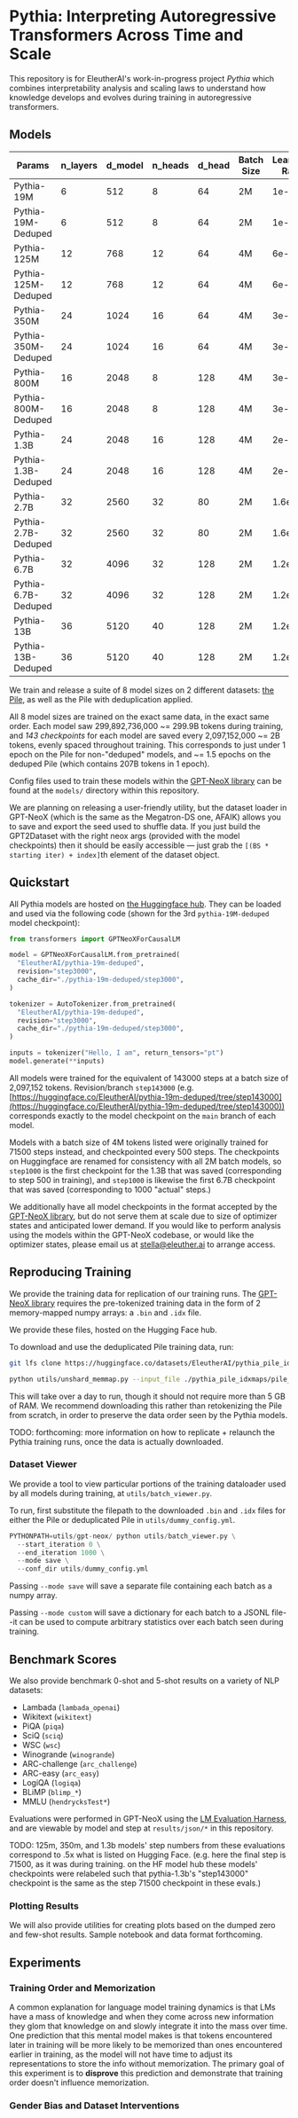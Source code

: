 # Pythia: Interpreting Autoregressive Transformers Across Time and Scale

This repository is for EleutherAI's work-in-progress project *Pythia* which combines interpretability analysis and scaling laws to understand how knowledge develops and evolves during training in autoregressive transformers.

## Models

| Params              | n_layers | d_model | n_heads | d_head | Batch Size | Learning Rate | Checkpoints                                                | Evaluations     |
| ------------------- | -------- | ------- | ------- | ------ | ---------- | ------------- | ---------------------------------------------------------- | --------------- |
| Pythia-19M          | 6        | 512     | 8       | 64     | 2M         | 1e-3          | [Here](https://huggingface.co/EleutherAI/pythia-19m)          | Ready           |
| Pythia-19M-Deduped  | 6        | 512     | 8       | 64     | 2M         | 1e-3          | [Here](https://huggingface.co/EleutherAI/pythia-19m-deduped)  | Ready           |
| Pythia-125M         | 12       | 768     | 12      | 64     | 4M         | 6e-4          | [Here](https://huggingface.co/EleutherAI/pythia-125m)         | Ready           |
| Pythia-125M-Deduped | 12       | 768     | 12      | 64     | 4M         | 6e-4          | [Here](https://huggingface.co/EleutherAI/pythia-125m-deduped) | Ready           |
| Pythia-350M         | 24       | 1024    | 16      | 64     | 4M         | 3e-4          | [Here](https://huggingface.co/EleutherAI/pythia-350m)         | Ready           |
| Pythia-350M-Deduped | 24       | 1024    | 16      | 64     | 4M         | 3e-4          | [Here](https://huggingface.co/EleutherAI/pythia-350m-deduped) | Ready           |
| Pythia-800M         | 16       | 2048    | 8       | 128    | 4M         | 3e-4          | [Here](https://huggingface.co/EleutherAI/pythia-800m)         | Ready           |
| Pythia-800M-Deduped | 16       | 2048    | 8       | 128    | 4M         | 3e-4          | [Here](https://huggingface.co/EleutherAI/pythia-800m-deduped) | Ready           |
| Pythia-1.3B         | 24       | 2048    | 16      | 128    | 4M         | 2e-4          | [Here](https://huggingface.co/EleutherAI/pythia-1.3b)         | Ready           |
| Pythia-1.3B-Deduped | 24       | 2048    | 16      | 128    | 4M         | 2e-4          | [Here](https://huggingface.co/EleutherAI/pythia-1.3b-deduped) | Ready           |
| Pythia-2.7B         | 32       | 2560    | 32      | 80     | 2M         | 1.6e-4        | [Here](https://huggingface.co/EleutherAI/pythia-2.7b)         | Ready           |
| Pythia-2.7B-Deduped | 32       | 2560    | 32      | 80     | 2M         | 1.6e-4        | [Here](https://huggingface.co/EleutherAI/pythia-2.7b-deduped) | Ready           |
| Pythia-6.7B         | 32       | 4096    | 32      | 128    | 2M         | 1.2e-4        | [Here](https://huggingface.co/EleutherAI/pythia-6.7b)         | Ready           |
| Pythia-6.7B-Deduped | 32       | 4096    | 32      | 128    | 2M         | 1.2e-4        | [Here](https://huggingface.co/EleutherAI/pythia-6.7b-deduped) | Ready           |
| Pythia-13B          | 36       | 5120    | 40      | 128    | 2M         | 1.2e-4        | [Here](https://huggingface.co/EleutherAI/pythia-13b)          | --------------- |
| Pythia-13B-Deduped  | 36       | 5120    | 40      | 128    | 2M         | 1.2e-4        | [Here](https://huggingface.co/EleutherAI/pythia-13b-deduped)  | --------------- |

We train and release a suite of 8 model sizes on 2 different datasets: [the Pile](https://pile.eleuther.ai/), as well as the Pile with deduplication applied.

All 8 model sizes are trained on the exact same data, in the exact same order. Each model saw 299,892,736,000 ~= 299.9B tokens during training, and *143 checkpoints* for each model are saved every 2,097,152,000 ~= 2B tokens, evenly spaced throughout training. This corresponds to just under 1 epoch on the Pile for non-"deduped" models, and ~= 1.5 epochs on the deduped Pile (which contains 207B tokens in 1 epoch).

Config files used to train these models within the [GPT-NeoX library](https://github.com/EleutherAI/gpt-neox) can be found at the `models/` directory within this repository.

We are planning on releasing a user-friendly utility, but the dataset loader in GPT-NeoX (which is the same as the Megatron-DS one, AFAIK) allows you to save and export the seed used to shuffle data. If you just build the GPT2Dataset with the right neox args (provided with the model checkpoints) then it should be easily accessible — just grab the `[(BS * starting iter) + index]`th element of the dataset object.

## Quickstart

All Pythia models are hosted on [the Huggingface hub](https://huggingface.co/EleutherAI). They can be loaded and used via the following code (shown for the 3rd `pythia-19M-deduped` model checkpoint):

```python
from transformers import GPTNeoXForCausalLM

model = GPTNeoXForCausalLM.from_pretrained(
  "EleutherAI/pythia-19m-deduped",
  revision="step3000",
  cache_dir="./pythia-19m-deduped/step3000",
)

tokenizer = AutoTokenizer.from_pretrained(
  "EleutherAI/pythia-19m-deduped",
  revision="step3000",
  cache_dir="./pythia-19m-deduped/step3000",
)

inputs = tokenizer("Hello, I am", return_tensors="pt")
model.generate(**inputs)
```

All models were trained for the equivalent of 143000 steps at a batch size of 2,097,152 tokens. Revision/branch `step143000` (e.g. [https://huggingface.co/EleutherAI/pythia-19m-deduped/tree/step143000](https://huggingface.co/EleutherAI/pythia-19m-deduped/tree/step143000)) corresponds exactly to the model checkpoint on the `main` branch of each model.

Models with a batch size of 4M tokens listed were originally trained for 71500 steps instead, and checkpointed every 500 steps. The checkpoints on Huggingface are renamed for consistency with all 2M batch models, so `step1000` is the first checkpoint for the 1.3B that was saved (corresponding to step 500 in training), and `step1000` is likewise the first 6.7B checkpoint that was saved (corresponding to 1000 "actual" steps.)

We additionally have all model checkpoints in the format accepted by the [GPT-NeoX library](https://github.com/EleutherAI/gpt-neox), but do not serve them at scale due to size of optimizer states and anticipated lower demand. If you would like to perform analysis using the models within the GPT-NeoX codebase, or would like the optimizer states, please email us at stella@eleuther.ai to arrange access.

## Reproducing Training

We provide the training data for replication of our training runs. The [GPT-NeoX library](https://github.com/EleutherAI/gpt-neox) requires the pre-tokenized training data in the form of 2 memory-mapped numpy arrays: a `.bin` and `.idx` file.

We provide these files, hosted on the Hugging Face hub.

To download and use the deduplicated Pile training data, run:

```bash
git lfs clone https://huggingface.co/datasets/EleutherAI/pythia_pile_idxmaps

python utils/unshard_memmap.py --input_file ./pythia_pile_idxmaps/pile_0.87_deduped_text_document-00000-of-00082.bin --num_shards 83 --output_dir ./pythia_pile_idxmaps/
```
This will take over a day to run, though it should not require more than 5 GB of RAM. We recommend downloading this rather than retokenizing the Pile from scratch, in order to preserve the data order seen by the Pythia models.

TODO: forthcoming: more information on how to replicate + relaunch the Pythia training runs, once the data is actually downloaded.


### Dataset Viewer

We provide a tool to view particular portions of the training dataloader used by all models during training, at `utils/batch_viewer.py`.

To run, first substitute the filepath to the downloaded `.bin` and `.idx` files for either the Pile or deduplicated Pile in `utils/dummy_config.yml`.

```python
PYTHONPATH=utils/gpt-neox/ python utils/batch_viewer.py \
  --start_iteration 0 \
  --end_iteration 1000 \
  --mode save \
  --conf_dir utils/dummy_config.yml 
```

Passing `--mode save` will save a separate file containing each batch as a numpy array. 

Passing `--mode custom` will save a dictionary for each batch to a JSONL file--it can be used to compute arbitrary statistics over each batch seen during training.


## Benchmark Scores

We also provide benchmark 0-shot and 5-shot results on a variety of NLP datasets:

- Lambada (`lambada_openai`)
- Wikitext (`wikitext`)
- PiQA (`piqa`)
- SciQ (`sciq`)
- WSC (`wsc`)
- Winogrande (`winogrande`)
- ARC-challenge (`arc_challenge`)
- ARC-easy (`arc_easy`)
- LogiQA (`logiqa`)
- BLiMP (`blimp_*`)
- MMLU (`hendrycksTest*`)

Evaluations were performed in GPT-NeoX using the [LM Evaluation Harness](https://github.com/EleutherAI/lm-evaluation-harness), and are viewable by model and step at `results/json/*` in this repository.

TODO: 125m, 350m, and 1.3b models' step numbers from these evaluations correspond to .5x what is listed on Hugging Face. (e.g. here the final step is 71500, as it was during training. on the HF model hub these models' checkpoints were relabeled such that pythia-1.3b's "step143000" checkpoint is the same as the step 71500 checkpoint in these evals.)

### Plotting Results

We will also provide utilities for creating plots based on the dumped zero and few-shot results. Sample notebook and data format forthcoming.

## Experiments

### Training Order and Memorization

A common explanation for language model training dynamics is that LMs have a mass of knowledge and when they come across new information they glom that knowledge on and slowly integrate it into the mass over time. One prediction that this mental model makes is that tokens encountered later in training will be more likely to be memorized than ones encountered earlier in training, as the model will not have time to adjust its representations to store the info without memorization. The primary goal of this experiment is to **disprove** this prediction and demonstrate that training order doesn't influence memorization.

### Gender Bias and Dataset Interventions
